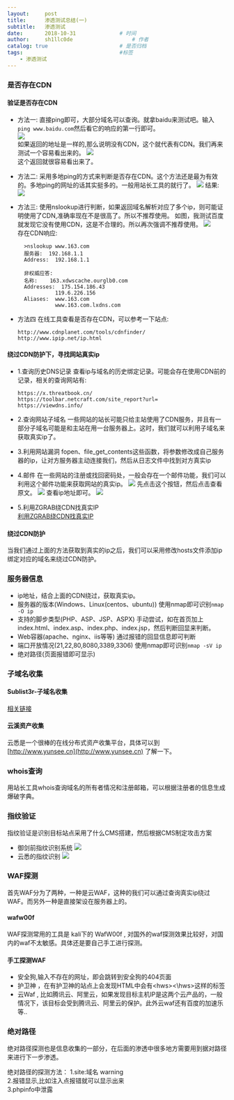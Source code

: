 ```yaml
---
layout:     post
title:      渗透测试总结(一)
subtitle:   渗透测试
date:       2018-10-31				# 时间
author:     sh1llc0de					# 作者
catalog: true 						# 是否归档
tags:								#标签
    - 渗透测试
---
```



### 是否存在CDN
#### 验证是否存在CDN
- 方法一:
直接ping即可，大部分域名可以查询。就拿baidu来测试吧。输入`ping www.baidu.com`然后看它的响应的第一行即可。  
![](http://p0.qhimg.com/t01ca4c4fa9e6a1f299.png)  
如果返回的地址是一样的,那么说明没有CDN，这个就代表有CDN。我们再来测试一个容易看出来的。
![](http://p0.qhimg.com/t01269995b590d4168f.png)  
这个返回就很容易看出来了。

- 方法二:
采用多地ping的方式来判断是否存在CDN。这个方法还是最为有效的。多地ping的网址的话其实挺多的。一般用站长工具的就行了。
![](http://p0.qhimg.com/t01a31d8daccc839528.png)
结果:
![](http://p0.qhimg.com/t0193fd1b64aa082e14.png)

- 方法三:
使用nslookup进行判断，如果返回域名解析对应了多个ip，则可能证明使用了CDN,准确率现在不是很高了。所以不推荐使用。
如图，我测试百度就发现它没有使用CDN，这是不合理的。所以再次强调不推荐使用。
![](http://p0.qhimg.com/t01ae437048b3ec4c46.png)  
存在CDN响应:
  ```
    >nslookup www.163.com
    服务器:  192.168.1.1
    Address:  192.168.1.1

    非权威应答:
    名称:    163.xdwscache.ourglb0.com
    Addresses:  175.154.186.43
              119.6.226.156
    Aliases:  www.163.com
              www.163.com.lxdns.com
  ```
- 方法四
在线工具查看是否存在CDN，可以参考一下站点:
    ```
    http://www.cdnplanet.com/tools/cdnfinder/
    http://www.ipip.net/ip.html
    ```

#### 绕过CDN防护下，寻找网站真实ip
- 1.查询历史DNS记录
查看ip与域名的历史绑定记录。可能会存在使用CDN前的记录，相关的查询网站有:
    ```
    https://x.threatbook.cn/
    https://toolbar.netcraft.com/site_report?url=
    https://viewdns.info/
    ```
- 2.查询网站子域名
一些网站的站长可能只给主站使用了CDN服务，并且有一部分子域名可能是和主站在用一台服务器上。这时，我们就可以利用子域名来获取真实ip了。

- 3.利用网站漏洞
fopen、file_get_contents这些函数，将参数修改成自己服务器的ip，让对方服务器主动连接我们，然后从日志文件中找到对方真实ip

- 4.邮件
在一些网站的注册或找回密码处，一般会存在一个邮件功能，我们可以利用这个邮件功能来获取网站的真实ip。
![](http://p0.qhimg.com/t01aa7fdd016c3fc45a.png)
先点击这个按钮，然后点击查看原文。
![](http://p0.qhimg.com/t01cb3d2e3ebc9c7df7.png)
查看ip地址即可。
![](http://p0.qhimg.com/t0196b5a4c893ba7ee5.png)

- 5.利用ZGRAB绕CDN找真实IP  
    [利用ZGRAB绕CDN找真实IP](https://www.t00ls.net/articles-40631.html)

#### 绕过CDN防护
当我们通过上面的方法获取到真实的ip之后，我们可以采用修改hosts文件添加ip绑定对应的域名来绕过CDN防护。

### 服务器信息
- ip地址，结合上面的CDN绕过，获取真实ip。
- 服务器的版本(Windows、Linux(centos、ubuntu))
使用nmap即可识别`nmap -O ip`
- 支持的脚步类型(PHP、ASP、JSP、ASPX)
手动尝试，如在首页加上index.html、index.asp、index.php、index.jsp，然后判断回显来判断。
- Web容器(apache、nginx、iis等等)
通过报错的回显信息即可判断
- 端口开放情况(21,22,80,8080,3389,3306)
使用nmap即可识别`nmap -sV ip`
- 绝对路径(页面报错即可显示)

### 子域名收集
#### Sublist3r-子域名收集
[相关链接](https://www.freebuf.com/sectool/90584.html)

#### 云溪资产收集
云悉是一个很棒的在线分布式资产收集平台，具体可以到 [http://www.yunsee.cn](http://www.yunsee.cn) 了解一下。

### whois查询
用站长工具whois查询域名的所有者情况和注册邮箱，可以根据注册者的信息生成爆破字典。

### 指纹验证
指纹验证是识别目标站点采用了什么CMS搭建，然后根据CMS制定攻击方案

- 御剑前指纹识别系统
![](http://sh1llc0de.oss-cn-beijing.aliyuncs.com/blog/2018-10-31-010139.png)
- 云悉的指纹识别
![](http://sh1llc0de.oss-cn-beijing.aliyuncs.com/blog/2018-10-31-010238.png)

### WAF探测
首先WAF分为了两种，一种是云WAF，这种的我们可以通过查询真实ip绕过WAF。而另外一种是直接架设在服务器上的。

#### wafw00f
WAF探测常用的工具是 kali下的 WafW00f , 对国外的waf探测效果比较好，对国内的waf不太敏感。具体还是要自己手工进行探测。

#### 手工探测WAF
- 安全狗,输入不存在的网址，即会跳转到安全狗的404页面
- 护卫神 ，在有护卫神的站点上会发现HTML中会有\<hws>\<\hws>这样的标签
- 云Waf , 比如腾讯云、阿里云，如果发现目标主机IP是这两个云产品的，一般情况下，该目标会受到腾讯云、阿里云的保护。此外云waf还有百度的加速乐等..

### 绝对路径
绝对路径探测也是信息收集的一部分，在后面的渗透中很多地方需要用到据对路径来进行下一步渗透。

绝对路径的探测方法：
    1.site:域名 warning   
    2.报错显示,比如注入点报错就可以显示出来  
    3.phpinfo中泄露
